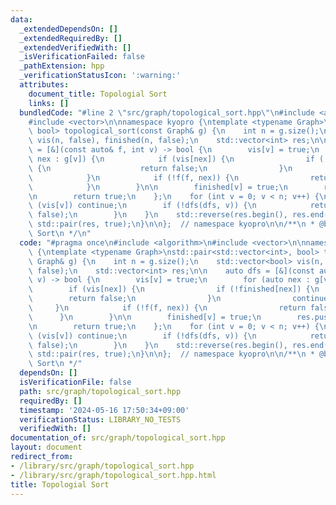 ```yaml
---
data:
  _extendedDependsOn: []
  _extendedRequiredBy: []
  _extendedVerifiedWith: []
  _isVerificationFailed: false
  _pathExtension: hpp
  _verificationStatusIcon: ':warning:'
  attributes:
    document_title: Topologial Sort
    links: []
  bundledCode: "#line 2 \"src/graph/topological_sort.hpp\"\n#include <algorithm>\n\
    #include <vector>\n\nnamespace kyopro {\ntemplate <typename Graph>\nstd::pair<std::vector<int>,\
    \ bool> topological_sort(const Graph& g) {\n    int n = g.size();\n    std::vector<bool>\
    \ vis(n, false), finished(n, false);\n    std::vector<int> res;\n\n    auto dfs\
    \ = [&](const auto& f, int v) -> bool {\n        vis[v] = true;\n        for (auto\
    \ nex : g[v]) {\n            if (vis[nex]) {\n                if (!finished[nex])\
    \ {\n                    return false;\n                }\n                continue;\n\
    \            }\n            if (!f(f, nex)) {\n                return false;\n\
    \            }\n        }\n\n        finished[v] = true;\n        res.push_back(v);\n\
    \n        return true;\n    };\n    for (int v = 0; v < n; v++) {\n        if\
    \ (vis[v]) continue;\n        if (!dfs(dfs, v)) {\n            return std::pair(std::vector<int>(),\
    \ false);\n        }\n    }\n    std::reverse(res.begin(), res.end());\n    return\
    \ std::pair(res, true);\n}\n\n};  // namespace kyopro\n\n/**\n * @brief Topologial\
    \ Sort\n */\n"
  code: "#pragma once\n#include <algorithm>\n#include <vector>\n\nnamespace kyopro\
    \ {\ntemplate <typename Graph>\nstd::pair<std::vector<int>, bool> topological_sort(const\
    \ Graph& g) {\n    int n = g.size();\n    std::vector<bool> vis(n, false), finished(n,\
    \ false);\n    std::vector<int> res;\n\n    auto dfs = [&](const auto& f, int\
    \ v) -> bool {\n        vis[v] = true;\n        for (auto nex : g[v]) {\n    \
    \        if (vis[nex]) {\n                if (!finished[nex]) {\n            \
    \        return false;\n                }\n                continue;\n       \
    \     }\n            if (!f(f, nex)) {\n                return false;\n      \
    \      }\n        }\n\n        finished[v] = true;\n        res.push_back(v);\n\
    \n        return true;\n    };\n    for (int v = 0; v < n; v++) {\n        if\
    \ (vis[v]) continue;\n        if (!dfs(dfs, v)) {\n            return std::pair(std::vector<int>(),\
    \ false);\n        }\n    }\n    std::reverse(res.begin(), res.end());\n    return\
    \ std::pair(res, true);\n}\n\n};  // namespace kyopro\n\n/**\n * @brief Topologial\
    \ Sort\n */"
  dependsOn: []
  isVerificationFile: false
  path: src/graph/topological_sort.hpp
  requiredBy: []
  timestamp: '2024-05-16 17:50:34+09:00'
  verificationStatus: LIBRARY_NO_TESTS
  verifiedWith: []
documentation_of: src/graph/topological_sort.hpp
layout: document
redirect_from:
- /library/src/graph/topological_sort.hpp
- /library/src/graph/topological_sort.hpp.html
title: Topologial Sort
---
```

